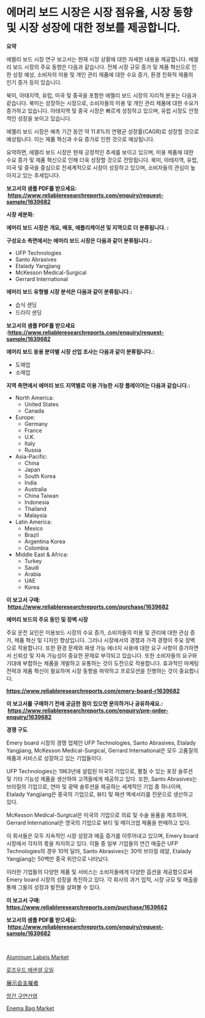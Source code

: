 <p><h1>에머리 보드 시장은 시장 점유율, 시장 동향 및 시장 성장에 대한 정보를 제공합니다.</h1></p><p><strong>요약</strong></p>
<p><p>에믤리 보드 시장 연구 보고서는 현재 시장 상황에 대한 자세한 내용을 제공합니다. 에멀리 보드 시장의 주요 동향은 다음과 같습니다. 전체 시장 규모 증가 및 제품 혁신으로 인한 성장 예상, 소비자의 미용 및 개인 관리 제품에 대한 수요 증가, 환경 친화적 제품의 인기 증가 등이 있습니다.</p><p>북미, 아태지역, 유럽, 미국 및 중국을 포함한 에멜리 보드 시장의 지리적 분포는 다음과 같습니다. 북미는 성장하는 시장으로, 소비자들의 미용 및 개인 관리 제품에 대한 수요가 증가하고 있습니다. 아태지역 및 중국 시장은 빠르게 성장하고 있으며, 유럽 시장도 안정적인 성장을 보이고 있습니다.</p><p>에멜리 보드 시장은 예측 기간 동안 약 11.8%의 연평균 성장률(CAGR)로 성장할 것으로 예상됩니다. 이는 제품 혁신과 수요 증가로 인한 것으로 예상됩니다.</p><p>요약하면, 에멜리 보드 시장은 현재 긍정적인 추세를 보이고 있으며, 미용 제품에 대한 수요 증가 및 제품 혁신으로 인해 더욱 성장할 것으로 전망됩니다. 북미, 아태지역, 유럽, 미국 및 중국을 중심으로 전세계적으로 시장이 성장하고 있으며, 소비자들의 관심이 높아지고 있는 추세입니다.</p></p>
<p><strong>보고서의 샘플 PDF를 받으세요: &nbsp;<a href="https://www.reliableresearchreports.com/enquiry/request-sample/1639682">https://www.reliableresearchreports.com/enquiry/request-sample/1639682</a></strong></p>
<p><strong>시장 세분화:</strong></p>
<p><strong> 에머리 보드 시장은 개요, 배포, 애플리케이션 및 지역으로 더 분류됩니다. :</strong></p>
<p><strong>구성요소 측면에서는 에머리 보드 시장은 다음과 같이 분류됩니다.:</strong></p>
<p><ul><li>UFP Technologies</li><li>Santo Abrasives</li><li>Etalady Yangjiang</li><li>McKesson Medical-Surgical</li><li>Gerrard International</li></ul></p>
<p><strong> 에머리 보드 유형별 시장 분석은 다음과 같이 분류됩니다.:</strong></p>
<p><ul><li>습식 샌딩</li><li>드라이 샌딩</li></ul></p>
<p><strong>보고서의 샘플 PDF를 받으세요 :<a href="https://www.reliableresearchreports.com/enquiry/request-sample/1639682">https://www.reliableresearchreports.com/enquiry/request-sample/1639682</a></strong></p>
<p><strong> 에머리 보드 응용 분야별 시장 산업 조사는 다음과 같이 분류됩니다.:</strong></p>
<p><ul><li>도매업</li><li>소매업</li></ul></p>
<p><strong>지역 측면에서 에머리 보드 지역별로 이용 가능한 시장 플레이어는 다음과 같습니다.:</strong></p>
<p><ul>
    <li>
        North America:
        <ul>
            <li>United States</li>
            <li>Canada</li>
        </ul>
    </li>
    <li>
        Europe:
        <ul>
            <li>Germany</li>
            <li>France</li>
            <li>U.K.</li>
            <li>Italy</li>
            <li>Russia</li>
        </ul>
    </li>
    <li>
        Asia-Pacific:
        <ul>
            <li>China</li>
            <li>Japan</li>
            <li>South Korea</li>
            <li>India</li>
            <li>Australia</li>
            <li>China Taiwan</li>
            <li>Indonesia</li>
            <li>Thailand</li>
            <li>Malaysia</li>
        </ul>
    </li>
    <li>
        Latin America:
        <ul>
            <li>Mexico</li>
            <li>Brazil</li>
            <li>Argentina Korea</li>
            <li>Colombia</li>
        </ul>
    </li>
    <li>
        Middle East & Africa:
        <ul>
            <li>Turkey</li>
            <li>Saudi</li>
            <li>Arabia</li>
            <li>UAE</li>
            <li>Korea</li>
        </ul>
    </li>
    </ul></p>
<p><strong>이 보고서 구매: &nbsp;<a href="https://www.reliableresearchreports.com/purchase/1639682">https://www.reliableresearchreports.com/purchase/1639682</a></strong></p>
<p><strong>에머리 보드의 주요 동인 및 장벽 시장</strong></p>
<p><p>주요 운전 요인은 미용보드 시장의 수요 증가, 소비자들의 미용 및 관리에 대한 관심 증가, 제품 혁신 및 디자인 향상입니다. 그러나 시장에서의 경쟁과 가격 경쟁이 주요 장벽으로 작용합니다. 또한 환경 문제와 재생 가능 에너지 사용에 대한 요구 사항이 증가하면서 신뢰성 및 지속 가능성이 중요한 문제로 부각되고 있습니다. 또한 소비자들의 요구와 기대에 부합하는 제품을 개발하고 유통하는 것이 도전으로 작용합니다. 효과적인 마케팅 전략과 제품 혁신이 필요하며 시장 동향을 파악하고 프로모션을 진행하는 것이 중요합니다.</p></p>
<p><strong><a href="https://www.reliableresearchreports.com/emery-board-r1639682">https://www.reliableresearchreports.com/emery-board-r1639682</a></strong></p>
<p><strong>이 보고서를 구매하기 전에 궁금한 점이 있으면 문의하거나 공유하세요.: &nbsp;<a href="https://www.reliableresearchreports.com/enquiry/pre-order-enquiry/1639682">https://www.reliableresearchreports.com/enquiry/pre-order-enquiry/1639682</a></strong></p>
<p><strong>경쟁 구도</strong></p>
<p><p>Emery board 시장의 경쟁 업체인 UFP Technologies, Santo Abrasives, Etalady Yangjiang, McKesson Medical-Surgical, Gerrard International은 모두 고품질의 제품과 서비스로 성장하고 있는 기업들이다. </p><p>UFP Technologies는 1963년에 설립된 미국의 기업으로, 펼칠 수 있는 포장 솔루션 및 기타 기능성 제품을 생산하여 고객들에게 제공하고 있다. 또한, Santo Abrasives는 브라질의 기업으로, 연마 및 광택 솔루션을 제공하는 세계적인 기업 중 하나이며, Etalady Yangjiang은 중국의 기업으로, 뷰티 및 패션 액세서리를 전문으로 생산하고 있다.</p><p>McKesson Medical-Surgical은 미국의 기업으로 의료 및 수술 용품을 제조하며, Gerrard International은 영국의 기업으로 뷰티 및 메이크업 제품을 판매하고 있다.</p><p>이 회사들은 모두 지속적인 시장 성장과 매출 증가를 이루어내고 있으며, Emery board 시장에서 각자의 몫을 차지하고 있다. 이들 중 일부 기업들의 연간 매출은 UFP Technologies의 경우 10억 달러, Santo Abrasives는 30억 브라질 레알, Etalady Yangjiang는 50백만 중국 위안으로 나타났다.</p><p>이러한 기업들의 다양한 제품 및 서비스는 소비자들에게 다양한 옵션을 제공함으로써 Emery board 시장의 성장을 촉진하고 있다. 각 회사의 과거 업적, 시장 규모 및 매출을 통해 그들의 성장과 발전을 살펴볼 수 있다.</p></p>
<p><strong>이 보고서 구매: &nbsp; <a href="https://www.reliableresearchreports.com/purchase/1639682">https://www.reliableresearchreports.com/purchase/1639682</a></strong></p>
<p><strong>보고서의 샘플 PDF를 받으세요: &nbsp;<a href="https://www.reliableresearchreports.com/enquiry/request-sample/1639682">https://www.reliableresearchreports.com/enquiry/request-sample/1639682</a></strong><strong></strong></p>
<p>&nbsp;</p>
<p><p><a href="https://www.linkedin.com/pulse/decoding-aluminum-labels-market-metrics-share-trends-growth-patterns-0h4ae">Aluminum Labels Market</a></p><p><a href="https://github.com/JackieFauhey9089475/Market-Research-Report-List-1/blob/main/990004463941.md">로즈우드 에센셜 오일</a></p><p><a href="https://github.com/Fatimaklein1/Market-Research-Report-List-1/blob/main/313094365296.md">展示会主催者</a></p><p><a href="https://github.com/Howaoole34545/Market-Research-Report-List-1/blob/main/317978663940.md">망간 구연산염</a></p><p><a href="https://www.linkedin.com/pulse/enema-bag-market-key-successful-business-strategy-forecast-till-9qtpf">Enema Bag Market</a></p></p>